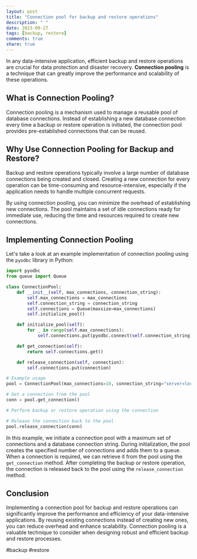 ```yaml
---
layout: post
title: "Connection pool for backup and restore operations"
description: " "
date: 2023-09-27
tags: [backup, restore]
comments: true
share: true
---
```


In any data-intensive application, efficient backup and restore operations are crucial for data protection and disaster recovery. **Connection pooling** is a technique that can greatly improve the performance and scalability of these operations.

## What is Connection Pooling?

Connection pooling is a mechanism used to manage a reusable pool of database connections. Instead of establishing a new database connection every time a backup or restore operation is initiated, the connection pool provides pre-established connections that can be reused.

## Why Use Connection Pooling for Backup and Restore?

Backup and restore operations typically involve a large number of database connections being created and closed. Creating a new connection for every operation can be time-consuming and resource-intensive, especially if the application needs to handle multiple concurrent requests.

By using connection pooling, you can minimize the overhead of establishing new connections. The pool maintains a set of idle connections ready for immediate use, reducing the time and resources required to create new connections.

## Implementing Connection Pooling

Let's take a look at an example implementation of connection pooling using the `pyodbc` library in Python:

```python
import pyodbc
from queue import Queue

class ConnectionPool:
    def __init__(self, max_connections, connection_string):
        self.max_connections = max_connections
        self.connection_string = connection_string
        self.connections = Queue(maxsize=max_connections)
        self.initialize_pool()

    def initialize_pool(self):
        for _ in range(self.max_connections):
            self.connections.put(pyodbc.connect(self.connection_string))

    def get_connection(self):
        return self.connections.get()

    def release_connection(self, connection):
        self.connections.put(connection)

# Example usage
pool = ConnectionPool(max_connections=10, connection_string="server=localhost;database=mydb;user=myuser;password=mypassword")

# Get a connection from the pool
conn = pool.get_connection()

# Perform backup or restore operation using the connection

# Release the connection back to the pool
pool.release_connection(conn)
```

In this example, we initiate a connection pool with a maximum set of connections and a database connection string. During initialization, the pool creates the specified number of connections and adds them to a queue. When a connection is required, we can retrieve it from the pool using the `get_connection` method. After completing the backup or restore operation, the connection is released back to the pool using the `release_connection` method.

## Conclusion

Implementing a connection pool for backup and restore operations can significantly improve the performance and efficiency of your data-intensive applications. By reusing existing connections instead of creating new ones, you can reduce overhead and enhance scalability. Connection pooling is a valuable technique to consider when designing robust and efficient backup and restore processes.

#backup #restore